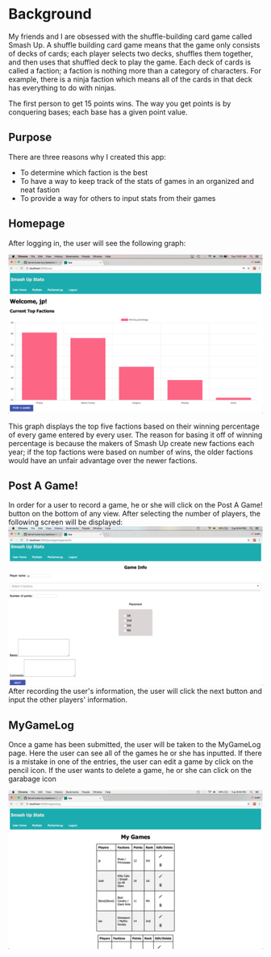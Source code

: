 # Background
My friends and I are obsessed with the shuffle-building card game called Smash Up.  A shuffle building card game means that the game only consists of decks of cards; each player selects two decks, shuffles them together, and then uses that shuffled deck to play the game.  Each deck of cards is called a faction; a faction is nothing more than a category of characters.  For example, there is a ninja faction which means all of the cards in that deck has everything to do with ninjas.  

The first person to get 15 points wins.  The way you get points is by conquering bases; each base has a given point value.  

## Purpose
There are three reasons why I created this app: 

- To determine which faction is the best
- To have a way to keep track of the stats of games in an organized and neat fastion
- To provide a way for others to input stats from their games

## Homepage
After logging in, the user will see the following graph:

![VSCode Toolbar](documentation/images/hompage_graph.png)

This graph displays the top five factions based on their winning percentage of every game entered by every user.  The reason for basing it off of winning percentage is because the makers of Smash Up create new factions each year; if the top factions were based on number of wins, the older factions would have an unfair advantage over the newer factions.

## Post A Game!
In order for a user to record a game, he or she will click on the Post A Game! button on the bottom of any view.  After selecting the number of players, the following screen will be displayed: 
![VSCode Toolbar](documentation/images/gameinfo_input.png)
After recording the user's information, the user will click the next button and input the other players' information.

## MyGameLog
Once a game has been submitted, the user will be taken to the MyGameLog page.  Here the user can see all of the games he or she has inputted.  If there is a mistake in one of the entries, the user can edit a game by click on the pencil icon.  If the user wants to delete a game, he or she can click on the garabage icon

![VSCode Toolbar](documentation/images/mygamelog.png)

